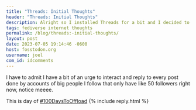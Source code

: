 ```yaml
---
title: "Threads: Initial Thoughts"
header: "Threads: Initial Thoughts"
description: Alright so I installed Threads for a bit and I decided to talk a little bit about my onboarding experience on this new platform that is going to be part of the Fediverse soon enough, maybe?
tags: fediverse internet thoughts
permalink: /blog/threads:-initial-thoughts/
layout: post
date: 2023-07-05 19:14:46 -0600
host: fosstodon.org
username: joel
com_id: idcomments
---
```


I have to admit I have a bit of an urge to interact and reply to every post done by accounts of big people I follow that only have like 50 followers right now, notice meeee.

This is day of [#100DaysToOffload](https://100daystooffload.com)
{% include reply.html %}

